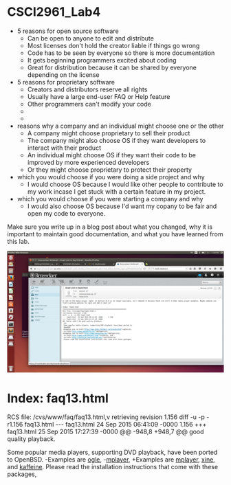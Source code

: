 # CSCI2961_Lab4

- 5 reasons for open source software
   - Can be open to anyone to edit and distribute
   - Most licenses don't hold the creator liable if things go wrong
   - Code has to be seen by everyone so there is more documentation
   - It gets beginning programmers excited about coding
   - Great for distribution because it can be shared by everyone depending on the license
- 5 reasons for proprietary software
   - Creators and distributors reserve all rights
   - Usually have a large end-user FAQ or Help feature
   - Other programmers can't modify your code
   - 
   - 
-  reasons why a company and an individual might choose one or the other
   - A company might choose proprietary to sell their product
   - The company might also choose OS if they want developers to interact with their product
   - An individual might choose OS if they want their code to be improved by more experienced developers
   - Or they might choose proprietary to protect their property
- which you would choose if you were doing a side project and why
   - I would choose OS because I would like other people to contribute to my work incase
     I get stuck with a certain feature in my project.
- which you would choose if you were starting a company and why
   - I would also choose OS because I'd want my copany to be fair and open my code to everyone.


Make sure you write up in a blog post about what you changed, why it is important to maintain good documentation, and what you have learned from this lab.

![Image](https://github.com/sarahabrahamson/CSCI2961_Lab4/blob/master/emailtoOpenBSDtech.png?raw=true)

Index: faq13.html
===================================================================
RCS file: /cvs/www/faq/faq13.html,v
retrieving revision 1.156
diff -u -p -r1.156 faq13.html
--- faq13.html	24 Sep 2015 06:41:09 -0000	1.156
+++ faq13.html	25 Sep 2015 17:27:39 -0000
@@ -948,8 +948,7 @@ good quality playback.
 <p>
 Some popular media players, supporting DVD playback, have been ported to
 OpenBSD.
-Examples are <a href="http://www.dtek.chalmers.se/groups/dvd/">ogle</a>,
-<a href="http://www.mplayerhq.hu/">mplayer</a>,
+Examples are <a href="http://www.mplayerhq.hu/">mplayer</a>,
 <a href="http://www.xine-project.org/">xine</a>, and
 <a href="http://kaffeine.sourceforge.net/">kaffeine</a>.
 Please read the installation instructions that come with these packages,
